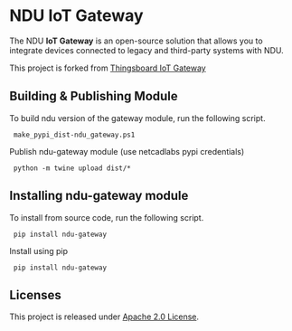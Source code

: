 # NDU IoT Gateway  

The NDU **IoT Gateway** is an open-source solution that allows you to integrate devices connected to legacy and third-party systems with NDU. 

This project is forked from [Thingsboard IoT Gateway](https://github.com/thingsboard/thingsboard-gateway)

## Building & Publishing Module

To build ndu version of the gateway module, run the following script.

```
 make_pypi_dist-ndu_gateway.ps1
```
 
Publish ndu-gateway module (use netcadlabs pypi credentials)

```
 python -m twine upload dist/*
```
 
## Installing ndu-gateway module

To install from source code, run the following script.


```
 pip install ndu-gateway
```

Install using pip

```
 pip install ndu-gateway
```

## Licenses

This project is released under [Apache 2.0 License](./LICENSE).
